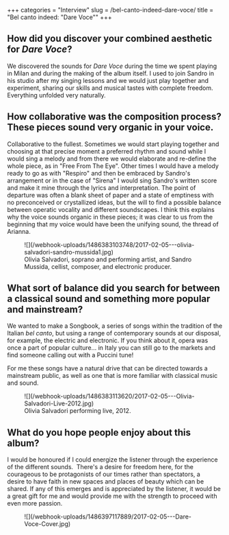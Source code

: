 +++
categories = "Interview"
slug = /bel-canto-indeed-dare-voce/
title = "Bel canto indeed: &quot;Dare Voce&quot;"
+++

## How did you discover your combined aesthetic for *Dare Voce*?

We discovered the sounds for *Dare Voce* during the time we spent playing in Milan and during the making of the album itself. I used to join Sandro in his studio after my singing lessons and we would just play together and experiment, sharing our skills and musical tastes with complete freedom. Everything unfolded very naturally.

## How collaborative was the composition process? These pieces sound very organic in your voice.

Collaborative to the fullest. Sometimes we would start playing together and choosing at that precise moment a preferred rhythm and sound while I would sing a melody and from there we would elaborate and re-define the whole piece, as in "Free From The Eye". Other times I would have a melody ready to go as with "Respiro" and then be embraced by Sandro's arrangement or in the case of "Sirena" I would sing Sandro's written score and make it mine through the lyrics and interpretation. The point of departure was often a blank sheet of paper and a state of emptiness with no preconceived or crystallized ideas, but the will to find a possible balance between operatic vocality and different soundscapes. I think this explains why the voice sounds organic in these pieces; it was clear to us from the beginning that my voice would have been the unifying sound, the thread of Arianna.

<figure data-type="image">
![](/webhook-uploads/1486383103748/2017-02-05---olivia-salvadori-sandro-mussida1.jpg)
<figcaption>Olivia Salvadori, soprano and performing artist, and Sandro Mussida, cellist, composer, and electronic producer.</figcaption>
</figure>

## What sort of balance did you search for between a classical sound and something more popular and mainstream?

We wanted to make a Songbook, a series of songs within the tradition of the Italian *bel canto*, but using a range of contemporary sounds at our disposal, for example, the electric and electronic. If you think about it, opera was once a part of popular culture... in Italy you can still go to the markets and find someone calling out with a Puccini tune! 

For me these songs have a natural drive that can be directed towards a mainstream public, as well as one that is more familiar with classical music and sound. 

<figure data-type="image">
![](/webhook-uploads/1486383113620/2017-02-05---Olivia-Salvadori-Live-2012.jpg)
<figcaption>Olivia Salvadori performing live, 2012.</figcaption>
</figure>

## What do you hope people enjoy about this album?

I would be honoured if I could energize the listener through the experience of the different sounds.  There's a desire for freedom here, for the courageous to be protagonists of our times rather than spectators, a desire to have faith in new spaces and places of beauty which can be shared. If any of this emerges and is appreciated by the listener, it would be a great gift for me and would provide me with the strength to proceed with even more passion.

<figure data-type="image">![](/webhook-uploads/1486397117889/2017-02-05---Dare-Voce-Cover.jpg)
</figure>
